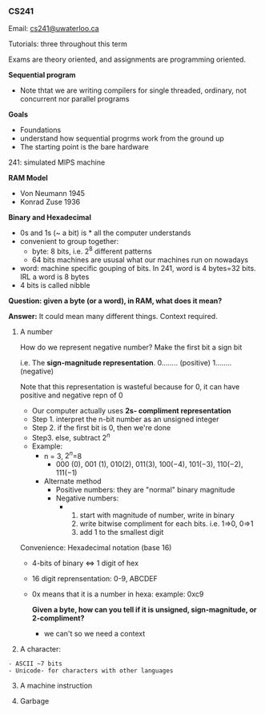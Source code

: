 ### CS241 

Email: cs241@uwaterloo.ca

Tutorials: three throughout this term

Exams are theory oriented, and assignments are programming oriented.

__Sequential program__

- Note thtat we are writing compilers for single threaded, ordinary, not concurrent nor parallel programs

__Goals__

- Foundations
- understand how sequential progrms work from the ground up
- The starting point is the bare hardware

241: simulated MIPS machine

__RAM Model__

- Von Neumann 1945
- Konrad Zuse 1936

__Binary and Hexadecimal__

- 0s and 1s (~ a bit) is * all the computer understands
- convenient to group together:
  - byte: 8 bits, i.e. $2^8$ different patterns
  - 64 bits machines are ususal what our machines run on nowadays
- word: machine specific gouping of bits. In 241, word is 4 bytes=32 bits. IRL a word is 8 bytes
- 4 bits is called nibble

__Question: given a byte (or a word), in RAM, what does it mean?__

__Answer:__ It could mean many different things. Context required.

 1. A number

    How do we represent negative number? Make the first bit a sign bit

    i.e. The __sign-magnitude representation__. 0…….. (positive) 1…….. (negative)

    Note that this representation is wasteful because for 0, it can have positive and negative repn of 0

    - Our computer actually uses __2s- compliment representation__
    - Step 1. interpret the n-bit number as an unsigned integer
    - Step 2. if the first bit is 0, then we're done
    - Step3. else, subtract $2^n$ 
    - Example:
      - n = 3, $2^n$=8
        - 000 ($0$), 001 ($1$), 010($2$), 011($3$), 100($-4$), 101($-3$), 110($-2$), 111($-1$)
      - Alternate method
        - Positive numbers: they are "normal" binary magnitude
        - Negative numbers: 
          - 1. start with magnitude of number, write in binary
            2. write bitwise compliment for each bits. i.e. 1=>0, 0=>1
            3. add 1 to the smallest digit

    Convenience: Hexadecimal notation (base 16)

    - 4-bits of binary <=> 1 digit of hex

    - 16 digit reprensentation: 0-9, ABCDEF

    - 0x means that it is a number in hexa: example: 0xc9

      __Given a byte, how can you tell if it is unsigned, sign-magnitude, or 2-compliment?__

      - we can't so we need a context

 2.  A character: 

    - ASCII ~7 bits
    - Unicode- for characters with other languages

 3. A machine instruction

 4. Garbage